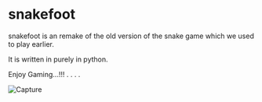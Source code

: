 # snakefoot

snakefoot is an remake of the old version of the snake game which we used to play earlier.

It is written in purely in python.

Enjoy Gaming...!!!
.
.
.
.

![Capture](https://user-images.githubusercontent.com/102020232/162827334-d3373864-f860-441a-a3b0-961f3d212341.PNG)

